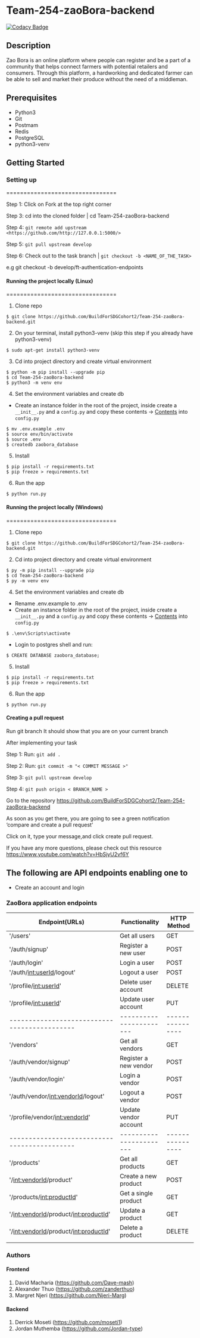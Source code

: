 # Team-254-zaoBora-backend

[![Codacy Badge](https://api.codacy.com/project/badge/Grade/1e73c36564264112b181e60608bdfd02)](https://app.codacy.com/gh/BuildForSDGCohort2/Team-254-zaoBora-backend?utm_source=github.com&utm_medium=referral&utm_content=BuildForSDGCohort2/Team-254-zaoBora-backend&utm_campaign=Badge_Grade_Settings)

## Description

Zao Bora is an online platform where people can register and be a part of a community that helps connect farmers with potential retailers and consumers. Through this platform, a hardworking and dedicated farmer can be able to sell and market their produce without the need of a middleman.

## Prerequisites

* Python3
* Git
* Postmam
* Redis
* PostgreSQL
* python3-venv

## Getting Started

### Setting up

================================

Step 1: Click on Fork at the top right corner

Step 3: cd into the cloned folder | cd Team-254-zaoBora-backend

Step 4: ` git remote add upstream <https://github.com/http://127.0.0.1:5000/> `

Step 5: ` git pull upstream develop `

Step 6: Check out to the task branch | ` git checkout -b <NAME_OF_THE_TASK> `

e.g git checkout -b develop/ft-authentication-endpoints

#### Running the project locally (Linux)

================================

1. Clone repo
```
$ git clone https://github.com/BuildForSDGCohort2/Team-254-zaoBora-backend.git
```

2. On your terminal, install python3-venv (skip this step if you already have python3-venv)
```
$ sudo apt-get install python3-venv
```

3. Cd into project directory and create virtual environment
```
$ python -m pip install --upgrade pip
$ cd Team-254-zaoBora-backend
$ python3 -m venv env
```

4. Set the environment variables and create db
- Create an instance folder in the root of the project, inside create a `__init__.py` and a `config.py` and copy these contents -> [Contents](https://gist.github.com/Dave-mash/c0853979343257db52dd251ed4c54219) into `config.py`
```
$ mv .env.example .env
$ source env/bin/activate
$ source .env
$ createdb zaobora_database
```

5. Install
```
$ pip install -r requirements.txt
$ pip freeze > requirements.txt
```

6. Run the app
```
$ python run.py
```

#### Running the project locally (Windows)

================================

1. Clone repo
```
$ git clone https://github.com/BuildForSDGCohort2/Team-254-zaoBora-backend.git
```

2. Cd into project directory and create virtual environment
```
$ py -m pip install --upgrade pip
$ cd Team-254-zaoBora-backend
$ py -m venv env
```

4. Set the environment variables and create db
- Rename .env.example to .env
- Create an instance folder in the root of the project, inside create a `__init__.py` and a `config.py` and copy these contents -> [Contents](https://gist.github.com/Dave-mash/c0853979343257db52dd251ed4c54219) into `config.py`
```
$ .\env\Scripts\activate
```
- Login to postgres shell and run:
```
$ CREATE DATABASE zaobora_database;
```

5. Install
```
$ pip install -r requirements.txt
$ pip freeze > requirements.txt
```

6. Run the app
```
$ python run.py
```

#### Creating a pull request

Run git branch It should show that you are on your current branch

After implementing your task

Step 1: Run: ` git add . `

Step 2: Run: ` git commit -m "< COMMIT MESSAGE >" `

Step 3: ` git pull upstream develop `

Step 4: ` git push origin < BRANCH_NAME > `

Go to the repository <https://github.com/BuildForSDGCohort2/Team-254-zaoBora-backend>

As soon as you get there, you are going to see a green notification ‘compare and create a pull request’

Click on it, type your message,and click create pull request.

If you have any more questions, please check out this resource  <https://www.youtube.com/watch?v=HbSjyU2vf6Y>

## The following are API endpoints enabling one to

* Create an account and login

### ZaoBora application endpoints

| Endpoint(URLs)                             | Functionality         | HTTP Method    |
|--------------------------------------------|-----------------------|----------------|
| '/users'                                   | Get all users         | GET            |
| '/auth/signup'                             | Register a new user   | POST           |
| '/auth/login'                              | Login a user          | POST           |
| '/auth/<int:userId>/logout'                | Logout a user         | POST           |
| '/profile/<int:userId>'                    | Delete user account   | DELETE         |
| '/profile/<int:userId>'                    | Update user account   | PUT            |
|--------------------------------------------|-----------------------|----------------|
| '/vendors'                                 | Get all vendors       | GET            |
| '/auth/vendor/signup'                      | Register a new vendor | POST           |
| '/auth/vendor/login'                       | Login a vendor        | POST           |
| '/auth/vendor/<int:vendorId>/logout'       | Logout a vendor       | POST           |
| '/profile/vendor/<int:vendorId>'           | Update vendor account | PUT            |
|--------------------------------------------|-----------------------|----------------|
| '/products'                                | Get all products      | GET            |
| '/<int:vendorId>/product'                  | Create a new product  | POST           |
| '/products/<int:productId>'                 | Get a single product  | GET            |
| '/<int:vendorId>/product/<int:productId>'  | Update a product      | GET            |
| '/<int:vendorId>/product/<int:productId>'  | Delete a product      | DELETE         |
|                                            |                       |                |

### Authors

#### Frontend

1. David Macharia (<https://github.com/Dave-mash>)
2. Alexander Thuo (<https://github.com/zanderthuo>)
3. Margret Njeri (<https://github.com/Njeri-Marg>)

#### Backend

1. Derrick Moseti (<https://github.com/moseti1>)
2. Jordan Muthemba (<https://github.com/Jordan-type>)
